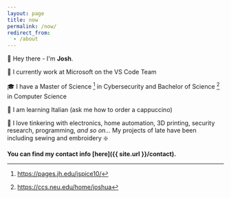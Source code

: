 ```yaml
---
layout: page
title: now
permalink: /now/
redirect_from:
  - /about
---
```


👋 Hey there - I'm **Josh**. 

📍 I currently work at Microsoft on the VS Code Team

🎓 I have a Master of Science [^1] in Cybersecurity and Bachelor of Science [^2] in Computer Science

🍕 I am learning Italian (ask me how to order a cappuccino)

🤖 I love tinkering with electronics, home automation, 3D printing, security research, programming, _and so on..._  My projects of late have been including sewing and embroidery ❇️

**You can find my contact info [here]({{ site.url }}/contact).**

[^1]: https://pages.jh.edu/jspice10/
[^2]: https://ccs.neu.edu/home/joshua
